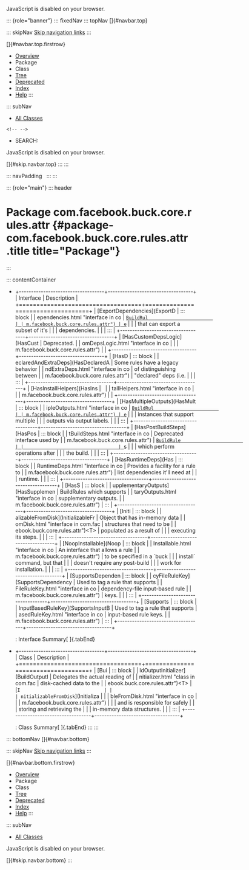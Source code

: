 <div>

JavaScript is disabled on your browser.

</div>

::: {role="banner"}
::: fixedNav
::: topNav
[]{#navbar.top}

::: skipNav
[Skip navigation links](#skip.navbar.top "Skip navigation links")
:::

[]{#navbar.top.firstrow}

-   [Overview](../../../../../../index.html)
-   Package
-   Class
-   [Tree](package-tree.html)
-   [Deprecated](../../../../../../deprecated-list.html)
-   [Index](../../../../../../index-all.html)
-   [Help](../../../../../../help-doc.html)
:::

::: subNav
-   [All Classes](../../../../../../allclasses.html)

```{=html}
<!-- -->
```
-   SEARCH:

<div>

<div>

JavaScript is disabled on your browser.

</div>

</div>

[]{#skip.navbar.top}
:::
:::

::: navPadding
 
:::
:::

::: {role="main"}
::: header
# Package com.facebook.buck.core.rules.attr {#package-com.facebook.buck.core.rules.attr .title title="Package"}
:::

::: contentContainer
-   +-----------------------------------+-----------------------------------+
    | Interface                         | Description                       |
    +===================================+===================================+
    | [ExportDependencies](ExportD      | ::: block                         |
    | ependencies.html "interface in co | [`BuildRul                        |
    | m.facebook.buck.core.rules.attr") | e`](../BuildRule.html "interface  |
    |                                   | in com.facebook.buck.core.rules") |
    |                                   | that can export a subset of it\'s |
    |                                   | dependencies.                     |
    |                                   | :::                               |
    +-----------------------------------+-----------------------------------+
    | [HasCustomDepsLogic](HasCust      | Deprecated.                       |
    | omDepsLogic.html "interface in co |                                   |
    | m.facebook.buck.core.rules.attr") |                                   |
    +-----------------------------------+-----------------------------------+
    | [HasD                             | ::: block                         |
    | eclaredAndExtraDeps](HasDeclaredA | Some rules have a legacy behavior |
    | ndExtraDeps.html "interface in co | of distinguishing between         |
    | m.facebook.buck.core.rules.attr") | \"declared\" deps (i.e.           |
    |                                   | :::                               |
    +-----------------------------------+-----------------------------------+
    | [HasInstallHelpers](HasIns        |                                   |
    | tallHelpers.html "interface in co |                                   |
    | m.facebook.buck.core.rules.attr") |                                   |
    +-----------------------------------+-----------------------------------+
    | [HasMultipleOutputs](HasMult      | ::: block                         |
    | ipleOutputs.html "interface in co | [`BuildRul                        |
    | m.facebook.buck.core.rules.attr") | e`](../BuildRule.html "interface  |
    |                                   | in com.facebook.buck.core.rules") |
    |                                   | instances that support multiple   |
    |                                   | outputs via output labels.        |
    |                                   | :::                               |
    +-----------------------------------+-----------------------------------+
    | [HasPostBuildSteps](HasPos        | ::: block                         |
    | tBuildSteps.html "interface in co | Deprecated interface used by      |
    | m.facebook.buck.core.rules.attr") | [`BuildRule                       |
    |                                   | `](../BuildRule.html "interface i |
    |                                   | n com.facebook.buck.core.rules")s |
    |                                   | which perform operations after    |
    |                                   | the build.                        |
    |                                   | :::                               |
    +-----------------------------------+-----------------------------------+
    | [HasRuntimeDeps](Has              | ::: block                         |
    | RuntimeDeps.html "interface in co | Provides a facility for a rule to |
    | m.facebook.buck.core.rules.attr") | list dependencies it\'ll need at  |
    |                                   | runtime.                          |
    |                                   | :::                               |
    +-----------------------------------+-----------------------------------+
    | [HasS                             | ::: block                         |
    | upplementaryOutputs](HasSupplemen | BuildRules which supports         |
    | taryOutputs.html "interface in co | supplementary outputs.            |
    | m.facebook.buck.core.rules.attr") | :::                               |
    +-----------------------------------+-----------------------------------+
    | [Initi                            | ::: block                         |
    | alizableFromDisk](InitializableFr | Object that has in-memory data    |
    | omDisk.html "interface in com.fac | structures that need to be        |
    | ebook.buck.core.rules.attr")\<T\> | populated as a result of          |
    |                                   | executing its steps.              |
    |                                   | :::                               |
    +-----------------------------------+-----------------------------------+
    | [NoopInstallable](Noop            | ::: block                         |
    | Installable.html "interface in co | An interface that allows a rule   |
    | m.facebook.buck.core.rules.attr") | to be specified in a \`buck       |
    |                                   | install\` command, but that       |
    |                                   | doesn\'t require any post-build   |
    |                                   | work for installation.            |
    |                                   | :::                               |
    +-----------------------------------+-----------------------------------+
    | [SupportsDependen                 | ::: block                         |
    | cyFileRuleKey](SupportsDependency | Used to tag a rule that supports  |
    | FileRuleKey.html "interface in co | dependency-file input-based rule  |
    | m.facebook.buck.core.rules.attr") | keys.                             |
    |                                   | :::                               |
    +-----------------------------------+-----------------------------------+
    | [Supports                         | ::: block                         |
    | InputBasedRuleKey](SupportsInputB | Used to tag a rule that supports  |
    | asedRuleKey.html "interface in co | input-based rule keys.            |
    | m.facebook.buck.core.rules.attr") | :::                               |
    +-----------------------------------+-----------------------------------+

    : Interface Summary[ ]{.tabEnd}

-   +-----------------------------------+-----------------------------------+
    | Class                             | Description                       |
    +===================================+===================================+
    | [Bui                              | ::: block                         |
    | ldOutputInitializer](BuildOutputI | Delegates the actual reading of   |
    | nitializer.html "class in com.fac | disk-cached data to the           |
    | ebook.buck.core.rules.attr")\<T\> | [`I                               |
    |                                   | nitializableFromDisk`](Initializa |
    |                                   | bleFromDisk.html "interface in co |
    |                                   | m.facebook.buck.core.rules.attr") |
    |                                   | and is responsible for safely     |
    |                                   | storing and retrieving the        |
    |                                   | in-memory data structures.        |
    |                                   | :::                               |
    +-----------------------------------+-----------------------------------+

    : Class Summary[ ]{.tabEnd}
:::
:::

::: bottomNav
[]{#navbar.bottom}

::: skipNav
[Skip navigation links](#skip.navbar.bottom "Skip navigation links")
:::

[]{#navbar.bottom.firstrow}

-   [Overview](../../../../../../index.html)
-   Package
-   Class
-   [Tree](package-tree.html)
-   [Deprecated](../../../../../../deprecated-list.html)
-   [Index](../../../../../../index-all.html)
-   [Help](../../../../../../help-doc.html)
:::

::: subNav
-   [All Classes](../../../../../../allclasses.html)

<div>

<div>

JavaScript is disabled on your browser.

</div>

</div>

[]{#skip.navbar.bottom}
:::
